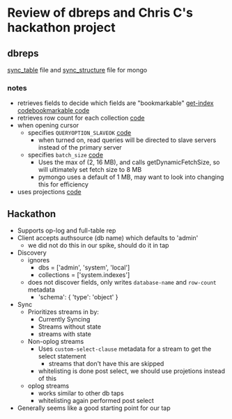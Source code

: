 # Review of dbreps and Chris C's hackathon project

## dbreps
[sync_table](https://github.com/stitchdata/db-replicators/blob/3764f905a76952324c9f9b8ff8e1545fe9cd8113/src/com/rjmetrics/dbreplicator/worker/methods/sync_table/mongodb.clj)
file and
[sync_structure](https://github.com/stitchdata/db-replicators/blob/3764f905a76952324c9f9b8ff8e1545fe9cd8113/src/com/rjmetrics/dbreplicator/worker/methods/sync_structure/mongodb.clj)
file for mongo

### notes
- retrieves fields to decide which fields are "bookmarkable" [get-index code](https://github.com/stitchdata/db-replicators/blob/3764f905a76952324c9f9b8ff8e1545fe9cd8113/src/com/rjmetrics/dbreplicator/worker/methods/sync_structure/mongodb.clj#L29)[bookmarkable code](https://github.com/stitchdata/db-replicators/blob/3764f905a76952324c9f9b8ff8e1545fe9cd8113/src/com/rjmetrics/dbreplicator/worker/methods/sync_structure/mongodb.clj#L39-L50)
- retrieves row count for each collection [code](https://github.com/stitchdata/db-replicators/blob/3764f905a76952324c9f9b8ff8e1545fe9cd8113/src/com/rjmetrics/dbreplicator/worker/methods/sync_structure/mongodb.clj#L70)
- when opening cursor
  - specifies `QUERYOPTION_SLAVEOK` [code](https://github.com/stitchdata/db-replicators/blob/3764f905a76952324c9f9b8ff8e1545fe9cd8113/src/com/rjmetrics/dbreplicator/worker/methods/sync_table/mongodb.clj#L47)
    - when turned on, read queries will be directed to slave servers instead of the primary server
  - specifies `batch_size` [code](https://github.com/stitchdata/db-replicators/blob/3764f905a76952324c9f9b8ff8e1545fe9cd8113/src/com/rjmetrics/dbreplicator/worker/methods/sync_table/mongodb.clj#L68)
    - Uses the max of (2, 16 MB), and calls getDynamicFetchSize, so will ultimately set fetch size to 8 MB
    - pymongo uses a default of 1 MB, may want to look into changing this for efficiency
- uses projections [code](https://github.com/stitchdata/db-replicators/blob/3764f905a76952324c9f9b8ff8e1545fe9cd8113/src/com/rjmetrics/dbreplicator/worker/methods/sync_table/mongodb.clj#L64-L71)

## Hackathon
- Supports op-log and full-table rep
- Client accepts authsource (db name) which defaults to 'admin'
  - we did not do this in our spike, should do it in tap
- Discovery
  - ignores 
    - dbs = ['admin', 'system', 'local']
    - collections = ['system.indexes']
  - does not discover fields, only writes `database-name` and `row-count` metadata
    - 'schema': {
        'type': 'object'
      }
- Sync
  - Prioritizes streams in by:
    - Currently Syncing
    - Streams without state
    - streams with state
  - Non-oplog streams
    - Uses `custom-select-clause` metadata for a stream to get the select statement
      - streams that don't have this are skipped
    - whitelisting is done post select, we should use projetions instead of this
  - oplog streams
    - works similar to other db taps
    - whitelisting again performed post select
- Generally seems like a good starting point for our tap


